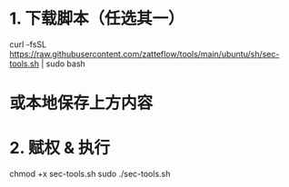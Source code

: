 # 1. 下载脚本（任选其一）
curl -fsSL https://raw.githubusercontent.com/zatteflow/tools/main/ubuntu/sh/sec-tools.sh | sudo bash
# 或本地保存上方内容

# 2. 赋权 & 执行
chmod +x sec-tools.sh
sudo ./sec-tools.sh